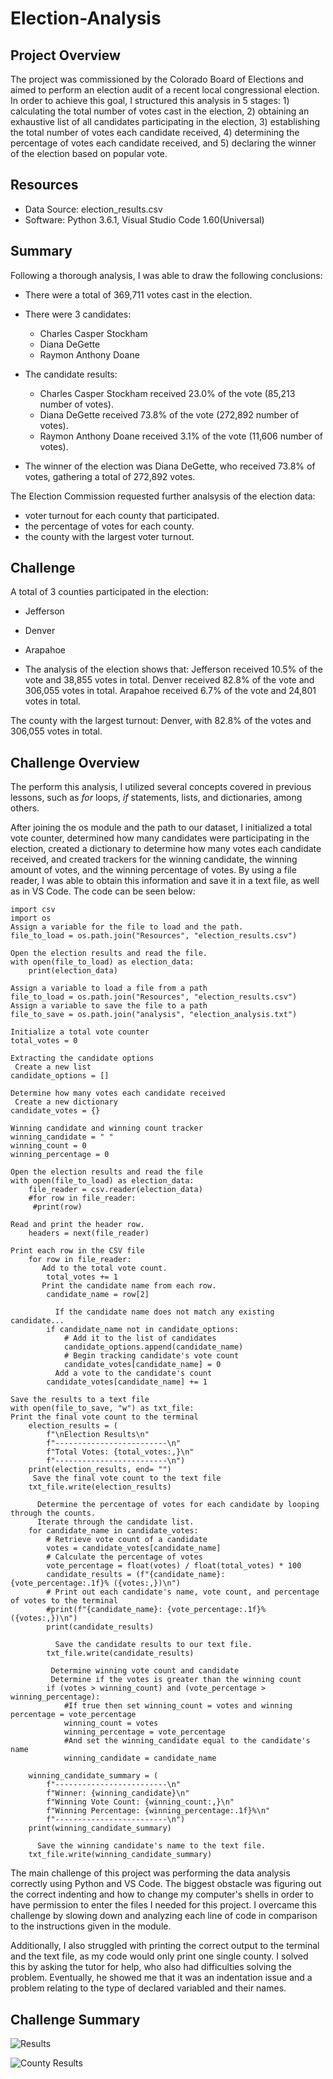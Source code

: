 # Election-Analysis

## Project Overview

The project was commissioned by the Colorado Board of Elections and aimed to perform an election audit of a recent local congressional election. In order to achieve this goal, I structured this analysis in 5 stages: 1) calculating the total number of votes cast in the election, 2) obtaining an exhaustive list of all candidates participating in the election, 3) establishing the total number of votes each candidate received, 4) determining the percentage of votes each candidate received, and 5) declaring the winner of the election based on popular vote.

## Resources

* Data Source: election_results.csv
* Software: Python 3.6.1, Visual Studio Code 1.60(Universal)

## Summary

Following a thorough analysis, I was able to draw the following conclusions:

* There were a total of 369,711 votes cast in the election.

* There were 3 candidates:
  * Charles Casper Stockham
  * Diana DeGette
  * Raymon Anthony Doane

* The candidate results:
  * Charles Casper Stockham received 23.0% of the vote (85,213 number of votes).
  * Diana DeGette received 73.8% of the vote (272,892 number of votes).
  * Raymon Anthony Doane received 3.1% of the vote (11,606 number of votes).

* The winner of the election was Diana DeGette, who received 73.8% of votes, gathering a total of 272,892 votes.

The Election Commission requested further analsysis of the election data:

* voter turnout for each county that participated.
* the percentage of votes for each county.
* the county with the largest voter turnout.

## Challenge

A total of 3 counties participated in the election:

* Jefferson
* Denver
* Arapahoe

* The analysis of the election shows that:
Jefferson received 10.5% of the vote and 38,855 votes in total.
Denver received 82.8% of the vote and 306,055 votes in total.
Arapahoe received 6.7% of the vote and 24,801 votes in total.

The county with the largest turnout:
Denver, with 82.8% of the votes and 306,055 votes in total.

## Challenge Overview

The perform this analysis, I utilized several concepts covered in previous lessons, such as *for* loops, *if* statements, lists, and dictionaries, among others.

After joining the os module and the path to our dataset, I initialized a total vote counter, determined how many candidates were participating in the election, created a dictionary to determine how many votes each candidate received, and created trackers for the winning candidate, the winning amount of votes, and the winning percentage of votes. By using a file reader, I was able to obtain this information and save it in a text file, as well as in VS Code. The code can be seen below:

```
import csv
import os
Assign a variable for the file to load and the path.
file_to_load = os.path.join("Resources", "election_results.csv")

Open the election results and read the file.
with open(file_to_load) as election_data:
    print(election_data)

Assign a variable to load a file from a path
file_to_load = os.path.join("Resources", "election_results.csv")
Assign a variable to save the file to a path
file_to_save = os.path.join("analysis", "election_analysis.txt")

Initialize a total vote counter
total_votes = 0

Extracting the candidate options
 Create a new list
candidate_options = []

Determine how many votes each candidate received
 Create a new dictionary
candidate_votes = {}

Winning candidate and winning count tracker
winning_candidate = " "
winning_count = 0
winning_percentage = 0

Open the election results and read the file
with open(file_to_load) as election_data:
    file_reader = csv.reader(election_data)
    #for row in file_reader:
     #print(row)

Read and print the header row.
    headers = next(file_reader)

Print each row in the CSV file
    for row in file_reader:
       Add to the total vote count.
        total_votes += 1
       Print the candidate name from each row.
        candidate_name = row[2] 

          If the candidate name does not match any existing candidate...
        if candidate_name not in candidate_options:
            # Add it to the list of candidates
            candidate_options.append(candidate_name)
            # Begin tracking candidate's vote count
            candidate_votes[candidate_name] = 0 
          Add a vote to the candidate's count
        candidate_votes[candidate_name] += 1

Save the results to a text file
with open(file_to_save, "w") as txt_file:
Print the final vote count to the terminal
    election_results = (
        f"\nElection Results\n"
        f"-------------------------\n"
        f"Total Votes: {total_votes:,}\n"
        f"-------------------------\n")
    print(election_results, end= "")
     Save the final vote count to the text file
    txt_file.write(election_results)

      Determine the percentage of votes for each candidate by looping through the counts.
      Iterate through the candidate list.
    for candidate_name in candidate_votes:
        # Retrieve vote count of a candidate
        votes = candidate_votes[candidate_name]
        # Calculate the percentage of votes
        vote_percentage = float(votes) / float(total_votes) * 100
        candidate_results = (f"{candidate_name}: {vote_percentage:.1f}% ({votes:,})\n")
        # Print out each candidate's name, vote count, and percentage of votes to the terminal
        #print(f"{candidate_name}: {vote_percentage:.1f}% ({votes:,})\n")
        print(candidate_results)
        
          Save the candidate results to our text file.
        txt_file.write(candidate_results)

         Determine winning vote count and candidate
         Determine if the votes is greater than the winning count
        if (votes > winning_count) and (vote_percentage > winning_percentage):
            #If true then set winning_count = votes and winning percentage = vote_percentage
            winning_count = votes
            winning_percentage = vote_percentage
            #And set the winning_candidate equal to the candidate's name
            winning_candidate = candidate_name

    winning_candidate_summary = (
        f"-------------------------\n"
        f"Winner: {winning_candidate}\n"
        f"Winning Vote Count: {winning_count:,}\n"
        f"Winning Percentage: {winning_percentage:.1f}%\n"
        f"-------------------------\n")
    print(winning_candidate_summary)

      Save the winning candidate's name to the text file.
    txt_file.write(winning_candidate_summary)
  ```

The main challenge of this project was performing the data analysis correctly using Python and VS Code. The biggest obstacle was figuring out the correct indenting and how to change my computer's shells in order to have permission to enter the files I needed for this project. I overcame this challenge by slowing down and analyzing each line of code in comparison to the instructions given in the module.

Additionally, I also struggled with printing the correct output to the terminal and the text file, as my code would only print one single county. I solved this by asking the tutor for help, who also had difficulties solving the problem. Eventually, he showed me that it was an indentation issue and a problem relating to the type of declared variabled and their names.

## Challenge Summary

![Results](https://github.com/Irina-Preotescu/Election-Analysis/blob/ca2e271c0b0d5c85f9e207873ce561116d39ffd1/Results.png)


![County Results](https://github.com/Irina-Preotescu/Election-Analysis/blob/0646ba081a0f9913863818ebb4ba304a80c68464/County%20Results.png)



